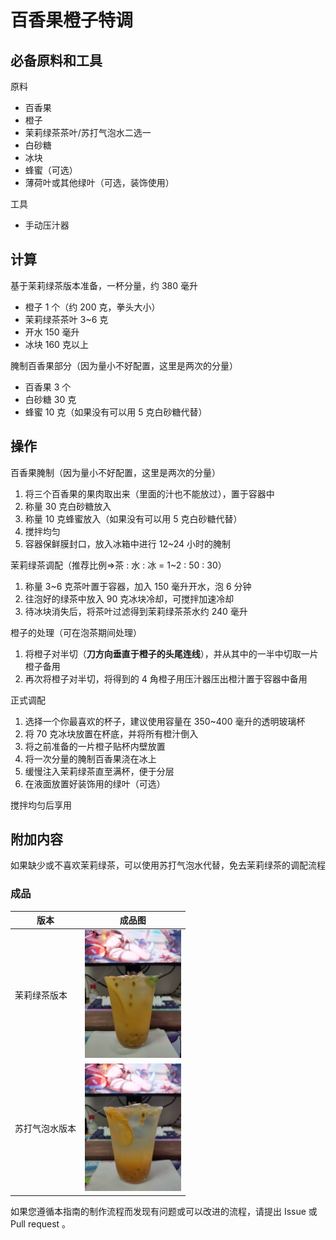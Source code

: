 # 百香果橙子特调

## 必备原料和工具

原料
- 百香果
- 橙子
- 茉莉绿茶茶叶/苏打气泡水二选一
- 白砂糖
- 冰块
- 蜂蜜（可选）
- 薄荷叶或其他绿叶（可选，装饰使用）

工具
- 手动压汁器

## 计算

基于茉莉绿茶版本准备，一杯分量，约 380 毫升

- 橙子 1 个（约 200 克，拳头大小）
- 茉莉绿茶茶叶 3~6 克
- 开水 150 毫升
- 冰块 160 克以上



腌制百香果部分（因为量小不好配置，这里是两次的分量）
- 百香果 3 个
- 白砂糖 30 克
- 蜂蜜 10 克（如果没有可以用 5 克白砂糖代替）

## 操作

百香果腌制（因为量小不好配置，这里是两次的分量）
1. 将三个百香果的果肉取出来（里面的汁也不能放过），置于容器中
2. 称量 30 克白砂糖放入
3. 称量 10 克蜂蜜放入（如果没有可以用 5 克白砂糖代替）
4. 搅拌均匀
5. 容器保鲜膜封口，放入冰箱中进行 12~24 小时的腌制



茉莉绿茶调配（推荐比例=>茶 : 水 : 冰 = 1~2 : 50 : 30）
1. 称量 3~6 克茶叶置于容器，加入 150 毫升开水，泡 6 分钟
2. 往泡好的绿茶中放入 90 克冰块冷却，可搅拌加速冷却
3. 待冰块消失后，将茶叶过滤得到茉莉绿茶茶水约 240 毫升



橙子的处理（可在泡茶期间处理）
1. 将橙子对半切（**刀方向垂直于橙子的头尾连线**），并从其中的一半中切取一片橙子备用
2. 再次将橙子对半切，将得到的 4 角橙子用压汁器压出橙汁置于容器中备用



正式调配
1. 选择一个你最喜欢的杯子，建议使用容量在 350~400 毫升的透明玻璃杯
2. 将 70 克冰块放置在杯底，并将所有橙汁倒入
3. 将之前准备的一片橙子贴杯内壁放置
4. 将一次分量的腌制百香果浇在冰上
5. 缓慢注入茉莉绿茶直至满杯，便于分层
5. 在液面放置好装饰用的绿叶（可选）

搅拌均匀后享用

## 附加内容

如果缺少或不喜欢茉莉绿茶，可以使用苏打气泡水代替，免去茉莉绿茶的调配流程

### 成品

| 版本           | 成品图                                                  |
| -------------- | ------------------------------------------------------- |
| 茉莉绿茶版本   | <img src="./imgs/tea-version.jpg" style="zoom:20%;" />  |
| 苏打气泡水版本 | <img src="./imgs/soda-version.jpg" style="zoom:20%;" /> |

如果您遵循本指南的制作流程而发现有问题或可以改进的流程，请提出 Issue 或 Pull request 。